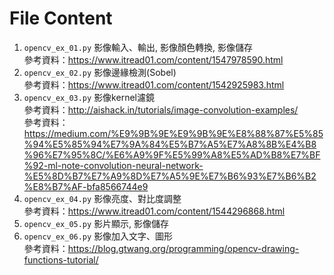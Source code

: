 # File Content
1. `opencv_ex_01.py` 影像輸入、輸出, 影像顏色轉換, 影像儲存<br>
參考資料：https://www.itread01.com/content/1547978590.html
2. `opencv_ex_02.py` 影像邊緣檢測(Sobel)<br>
參考資料：https://www.itread01.com/content/1542925983.html
3. `opencv_ex_03.py` 影像kernel濾鏡<br>
參考資料：http://aishack.in/tutorials/image-convolution-examples/<br>
參考資料：https://medium.com/%E9%9B%9E%E9%9B%9E%E8%88%87%E5%85%94%E5%85%94%E7%9A%84%E5%B7%A5%E7%A8%8B%E4%B8%96%E7%95%8C/%E6%A9%9F%E5%99%A8%E5%AD%B8%E7%BF%92-ml-note-convolution-neural-network-%E5%8D%B7%E7%A9%8D%E7%A5%9E%E7%B6%93%E7%B6%B2%E8%B7%AF-bfa8566744e9
4. `opencv_ex_04.py` 影像亮度、對比度調整<br>
參考資料：https://www.itread01.com/content/1544296868.html
5. `opencv_ex_05.py` 影片顯示, 影像儲存<br>
6. `opencv_ex_06.py` 影像加入文字、圖形<br>
參考資料：https://blog.gtwang.org/programming/opencv-drawing-functions-tutorial/
